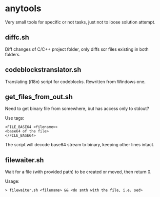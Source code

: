 # anytools
Very small tools for specific or not tasks, just not to loose solution attempt.

## diffc.sh
Diff changes of C/C++ project folder, only diffs scr files existing in both folders.

## codeblockstranslator.sh
Translating (i18n) script for codeblocks. Rewritten from Windows one.

## get_files_from_out.sh
Need to get binary file from somewhere, but has access only to stdout?

Use tags:

	<FILE_BASE64 <filename>> 
	<base64 of the file>
	</FILE_BASE64>

The script will decode base64 stream to binary, keeping other lines intact.

## filewaiter.sh
Wait for a file (with provided path) to be created or moved, then return 0.

Usage:

```shell
> filewaiter.sh <filename> && <do smth with the file, i.e. sed>
``` 
